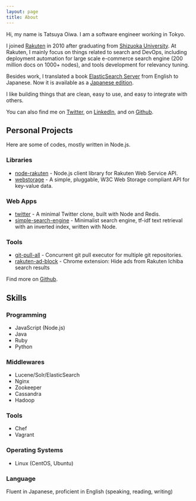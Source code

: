 ```yaml
---
layout: page
title: About
---
```


Hi, my name is Tatsuya Oiwa. I am a software engineer working in Tokyo.

I joined [Rakuten](http://global.rakuten.com/corp/) in 2010 after graduating from [Shizuoka University](https://www.shizuoka.ac.jp/english/subject/index.html). At Rakuten, I mainly focus on things related to search and DevOps, including deployment automation for large scale e-commerce search engine (200 million docs on 1000+ nodes), and tools development for relevancy tuning.

Besides work, I translated a book [ElasticSearch Server](https://www.packtpub.com/big-data-and-business-intelligence/elasticsearch-server) from English to Japanese. Now it is available as a [Japanese edition](http://ascii.asciimw.jp/books/books/detail/978-4-04-866202-4.shtml).

I like building things that are clean, easy to use, and easy to integrate with others.

You can also find me on [Twitter](https://twitter.com/tatsuyaoiw), on [LinkedIn](https://www.linkedin.com/in/tatsuyaoiw), and on [Github](https://github.com/tatsuyaoiw).

## Personal Projects

Here are some of codes, mostly written in Node.js.

### Libraries

- [node-rakuten](https://github.com/tatsuyaoiw/node-rakuten) - Node.js client library for Rakuten Web Service API.
- [webstorage](https://github.com/tatsuyaoiw/webstorage) - A simple, pluggable, W3C Web Storage compliant API for key-value data.

### Web Apps

- [twitter](https://github.com/tatsuyaoiw/twitter) - A minimal Twitter clone, built with Node and Redis.
- [simple-search-engine](https://github.com/tatsuyaoiw/simple-search-engine) - Minimalist search engine, tf-idf text retrieval with an inverted index, written with Node.

### Tools

- [git-pull-all](https://github.com/tatsuyaoiw/git-pull-all) - Concurrent git pull executor for multiple git repositories.
- [rakuten-ad-block](https://github.com/tatsuyaoiw/rakuten-ad-block) - Chrome extension: Hide ads from Rakuten Ichiba search results

Find more on [Github](https://github.com/tatsuyaoiw).

## Skills

### Programming

- JavaScript (Node.js)
- Java
- Ruby
- Python

### Middlewares

- Lucene/Solr/ElasticSearch
- Nginx
- Zookeeper
- Cassandra
- Hadoop

### Tools

- Chef
- Vagrant

### Operating Systems

- Linux (CentOS, Ubuntu)

### Language

Fluent in Japanese, proficient in English (speaking, reading, writing)
